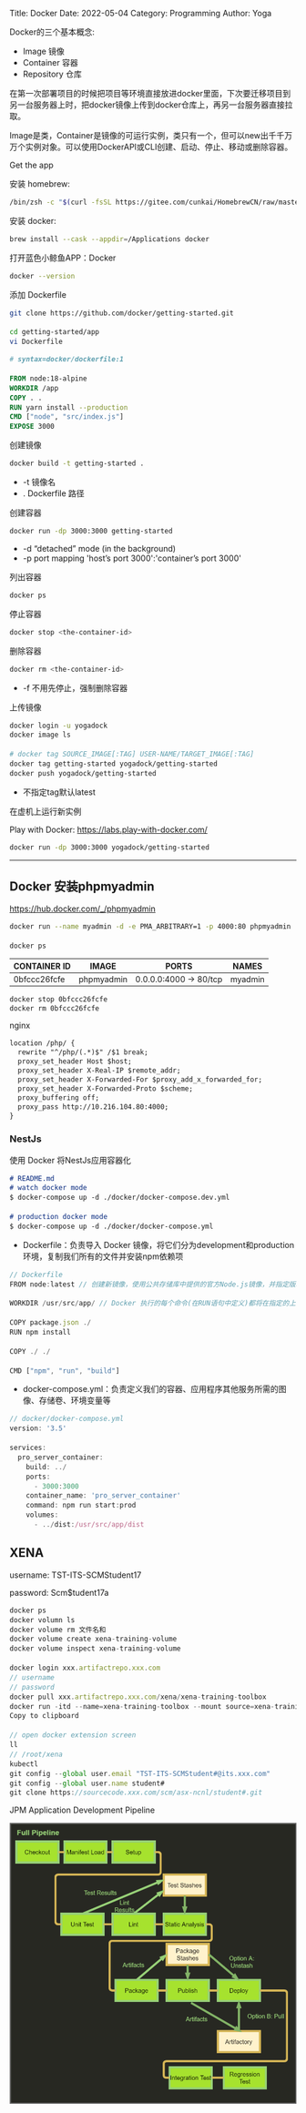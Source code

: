 Title: Docker
Date: 2022-05-04
Category: Programming
Author: Yoga

Docker的三个基本概念:

* Image 镜像
* Container 容器
* Repository 仓库

在第一次部署项目的时候把项目等环境直接放进docker里面，下次要迁移项目到另一台服务器上时，把docker镜像上传到docker仓库上，再另一台服务器直接拉取。

Image是类，Container是镜像的可运行实例，类只有一个，但可以new出千千万万个实例对象。可以使用DockerAPI或CLI创建、启动、停止、移动或删除容器。

Get the app

安装 homebrew: 

```bash
/bin/zsh -c "$(curl -fsSL https://gitee.com/cunkai/HomebrewCN/raw/master/Homebrew.sh)"
```
安装 docker:

```bash
brew install --cask --appdir=/Applications docker
```
打开蓝色小鲸鱼APP：Docker

```bash
docker --version
```

添加 Dockerfile

```bash
git clone https://github.com/docker/getting-started.git

cd getting-started/app
vi Dockerfile
```

```Dockerfile
# syntax=docker/dockerfile:1
   
FROM node:18-alpine
WORKDIR /app
COPY . .
RUN yarn install --production
CMD ["node", "src/index.js"]
EXPOSE 3000
```

创建镜像

```bash
docker build -t getting-started .
```
* -t 镜像名
* . Dockerfile 路径 

创建容器

```bash
docker run -dp 3000:3000 getting-started
```
* -d “detached” mode (in the background)
* -p port mapping 'host’s port 3000':'container’s port 3000'

列出容器

```bash
docker ps
```

停止容器

```bash
docker stop <the-container-id>
```

删除容器

```bash
docker rm <the-container-id>
```

* -f 不用先停止，强制删除容器

上传镜像

```bash
docker login -u yogadock
docker image ls

# docker tag SOURCE_IMAGE[:TAG] USER-NAME/TARGET_IMAGE[:TAG]
docker tag getting-started yogadock/getting-started
docker push yogadock/getting-started
```
* 不指定tag默认latest

在虚机上运行新实例

Play with Docker: https://labs.play-with-docker.com/

```bash
docker run -dp 3000:3000 yogadock/getting-started
```
---

## Docker 安装phpmyadmin

https://hub.docker.com/_/phpmyadmin

```bash
docker run --name myadmin -d -e PMA_ARBITRARY=1 -p 4000:80 phpmyadmin

docker ps
```

| CONTAINER ID | IMAGE | PORTS | NAMES
| - | - | - | -
0bfccc26fcfe | phpmyadmin | 0.0.0.0:4000 -> 80/tcp | myadmin

```
docker stop 0bfccc26fcfe
docker rm 0bfccc26fcfe
```
nginx
```
location /php/ {
  rewrite "^/php/(.*)$" /$1 break;
  proxy_set_header Host $host;
  proxy_set_header X-Real-IP $remote_addr;
  proxy_set_header X-Forwarded-For $proxy_add_x_forwarded_for;
  proxy_set_header X-Forwarded-Proto $scheme;
  proxy_buffering off;
  proxy_pass http://10.216.104.80:4000;
}
```

### NestJs

使用 Docker 将NestJs应用容器化

```md
# README.md
# watch docker mode
$ docker-compose up -d ./docker/docker-compose.dev.yml

# production docker mode
$ docker-compose up -d ./docker/docker-compose.yml
```

* Dockerfile：负责导入 Docker 镜像，将它们分为development和production环境，复制我们所有的文件并安装npm依赖项

```ts
// Dockerfile
FROM node:latest // 创建新镜像，使用公共存储库中提供的官方Node.js镜像，并指定版本

WORKDIR /usr/src/app/ // Docker 执行的每个命令(在RUN语句中定义)都将在指定的上下文中执行

COPY package.json ./
RUN npm install

COPY ./ ./

CMD ["npm", "run", "build"]
```

* docker-compose.yml：负责定义我们的容器、应用程序其他服务所需的图像、存储卷、环境变量等

```ts
// docker/docker-compose.yml
version: '3.5'

services:
  pro_server_container:
    build: ../
    ports:
      - 3000:3000
    container_name: 'pro_server_container'
    command: npm run start:prod
    volumes:
      - ../dist:/usr/src/app/dist
```

## XENA

username: TST-ITS-SCMStudent17

password: Scm$tudent17a

```js
docker ps
docker volumn ls
docker volume rm 文件名和
docker volume create xena-training-volume
docker volume inspect xena-training-volume

docker login xxx.artifactrepo.xxx.com
// username
// password
docker pull xxx.artifactrepo.xxx.com/xena/xena-training-toolbox
docker run -itd --name=xena-training-toolbox --mount source=xena-training-volume,target=/root/xena xxx.artifactrepo.xxx.com/xena/xena-training-toolbox
Copy to clipboard

// open docker extension screen
ll
// /root/xena 
kubectl
git config --global user.email "TST-ITS-SCMStudent#@its.xxx.com"
git config --global user.name student#
git clone https://sourcecode.xxx.com/scm/asx-ncnl/student#.git
```

JPM Application Development Pipeline

![docker](img/jpm.png)


